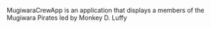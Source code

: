 MugiwaraCrewApp is an application that displays a members of the Mugiwara Pirates led by Monkey D. Luffy
